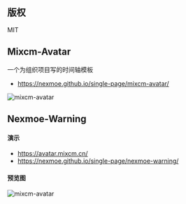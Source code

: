 ## 版权 

MIT

## Mixcm-Avatar

一个为组织项目写的时间轴模板

 - https://nexmoe.github.io/single-page/mixcm-avatar/

![mixcm-avatar](https://nexmoe.github.io/single-page/cover/2738569080.png)

## Nexmoe-Warning

#### 演示
 - https://avatar.mixcm.cn/
 - https://nexmoe.github.io/single-page/nexmoe-warning/


#### 预览图
![mixcm-avatar](https://nexmoe.github.io/single-page/cover/59f545cd0b244.png)
